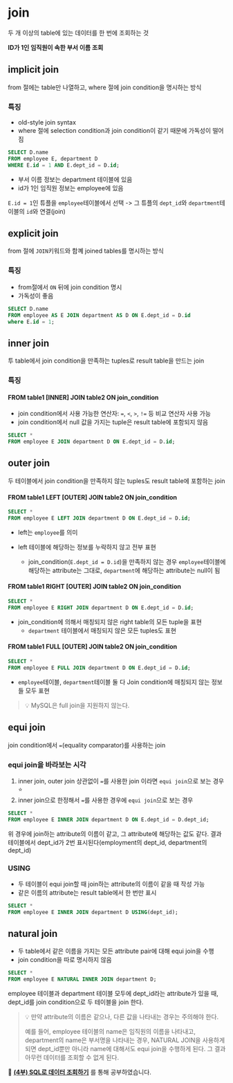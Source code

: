# join

두 개 이상의 table에 있는 데이터를 한 번에 조회하는 것

**ID가 1인 임직원이 속한 부서 이름 조회**

## implicit join

from 절에는 table만 나열하고, where 절에 join condition을 명시하는 방식

### 특징

- old-style join syntax
- where 절에 selection condition과 join condition이 같기 때문에 가독성이 떨어짐

```sql
SELECT D.name
FROM employee E, department D
WHERE E.id = 1 AND E.dept_id = D.id;
```

- 부서 이름 정보는 department 테이블에 있음
- id가 1인 임직원 정보는 employee에 있음

`E.id = 1`인 튜플을 `employee`테이블에서 선택 -> 그 튜플의 `dept_id`와 `department`테이블의 `id`와 연결(join)

## explicit join

from 절에 `JOIN`키워드와 함꼐 joined tables를 명시하는 방식

### 특징

- from절에서 `ON` 뒤에 join condition 명시
- 가독성이 좋음

```sql
SELECT D.name
FROM employee AS E JOIN department AS D ON E.dept_id = D.id
where E.id = 1;
```

## inner join

투 table에서 join condition을 만족하는 tuples로 result table을 만드는 join

### 특징

#### FROM table1 [INNER] JOIN table2 ON join_condition

- join condition에서 사용 가능한 연산자: `=`, `<`, `>`, `!=` 등 비교 연산자 사용 가능
- join condition에서 null 값을 가지는 tuple은 result table에 포함되지 않음

```sql
SELECT *
FROM employee E JOIN department D ON E.dept_id = D.id;
```

## outer join

두 테이블에서 join condition을 만족하지 않는 tuples도 result table에 포함하는 join

#### FROM table1 LEFT [OUTER] JOIN table2 ON join_condition

```sql
SELECT *
FROM employee E LEFT JOIN department D ON E.dept_id = D.id;
```

- left는 `employee`를 의미
- left 테이블에 해당하는 정보를 누락하지 않고 전부 표현

  - join_condition(`E.dept_id = D.id`)을 만족하지 않는 경우 `employee`테이블에 해당하는 attribute는 그대로, `department`에 해당하는 attribute는 null이 됨

#### FROM table1 RIGHT [OUTER] JOIN table2 ON join_condition

```sql
SELECT *
FROM employee E RIGHT JOIN department D ON E.dept_id = D.id;
```

- join_condition에 의해서 매칭되지 않은 right table의 모든 tuple을 표현
  - `department` 테이블에서 매칭되지 않은 모든 tuples도 표현

#### FROM table1 FULL [OUTER] JOIN table2 ON join_condition

```sql
SELECT *
FROM employee E FULL JOIN department D ON E.dept_id = D.id;
```

- `employee`테이블, `department`테이블 둘 다 Join condition에 매칭되지 않는 정보들 모두 표현

> 💡 MySQL은 full join을 지원하지 않는다.

## equi join

join condition에서 `=`(equality comparator)를 사용하는 join

### equi join을 바라보는 시각

1. inner join, outer join 상관없이 `=`를 사용한 join 이라면 `equi join`으로 보는 경우 ⭐️
2. inner join으로 한정해서 `=`를 사용한 경우에 `equi join`으로 보는 경우

```sql
SELECT *
FROM employee E INNER JOIN department D ON E.dept_id = D.dept_id;
```

위 경우에 join하는 attribute의 이름이 같고, 그 attribute에 해당하는 값도 같다.
결과 테이블에서 dept_id가 2번 표시된다(employment의 dept_id, department의 dept_id)

### USING

- 두 테이블이 equi join할 때 join하는 attribute의 이름이 같을 때 작성 가능
- 같은 이름의 attribute는 result table에서 한 번만 표시

```sql
SELECT *
FROM employee E INNER JOIN department D USING(dept_id);
```

## natural join

- 두 table에서 같은 이름을 가지는 모든 attribute pair에 대해 equi join을 수행
- join condition을 따로 명시하지 않음

```sql
SELECT *
FROM employee E NATURAL INNER JOIN department D;
```

employee 테이블과 department 테이블 모두에 dept_id라는 attribute가 있을 때, dept_id를 join condition으로 두 테이블을 join 한다.

> 💡 만약 attribute의 이름은 같으나, 다른 값을 나타내는 경우는 주의해야 한다.
>
> 예를 들어, employee 테이블의 name은 임직원의 이름을 나타내고, department의 name은 부서명을 나타내는 경우, NATURAL JOIN을 사용하게 되면 dept_id뿐만 아니라 name에 대해서도 equi join을 수행하게 된다. 그 결과 아무런 데이터를 조회할 수 없게 된다.

🔗 [**(4부) SQL로 데이터 조회하기**](https://www.youtube.com/watch?v=E-khvKjjVv4&list=PLcXyemr8ZeoREWGhhZi5FZs6cvymjIBVe&index=8) 를 통해 공부하였습니다.
